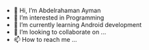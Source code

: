 - 👋 Hi, I’m Abdelrahaman Ayman
- 👀 I’m interested in Programming
- 🌱 I’m currently learning Android development
- 💞️ I’m looking to collaborate on ...
- 📫 How to reach me ...

<!---
Ninja-error/Ninja-error is a ✨ special ✨ repository because its `README.md` (this file) appears on your GitHub profile.
You can click the Preview link to take a look at your changes.
--->
